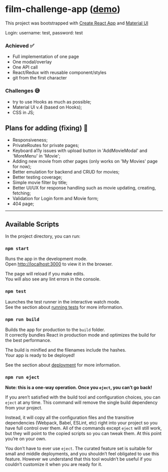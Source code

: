 # film-challenge-app ([demo]())

This project was bootstrapped with [Create React App](https://github.com/facebook/create-react-app) and [Material UI](https://material-ui.com/)

Login: username: test, password: test

### Achieved ✅

- Full implementation of one page
- One modal/overlay
- One API call  
- React/Redux with reusable component/styles  
- git from the first character

### Challenges 😅

- try to use Hooks as much as possible;
- Material UI v.4 (based on Hooks);
- CSS in JS;

## Plans for adding (fixing) 🔨

- Responsiveness;
- PrivateRoutes for private pages;
- Keyboard a11y issues with upload button in 'AddMovieModal' and 'MoreMenu' in 'Movie'; 
- Adding new movie from other pages (only works on 'My Movies' page for now);
- Better emulation for backend and CRUD for movies;
- Better testing coverage;
- Simple movie filter by title;
- Better UI/UX for response handling such as movie updating, creating, fetching;
- Validation for Login form and Movie form;
- 404 page;  

***

## Available Scripts

In the project directory, you can run:

### `npm start`

Runs the app in the development mode.<br>
Open [http://localhost:3000](http://localhost:3000) to view it in the browser.

The page will reload if you make edits.<br>
You will also see any lint errors in the console.

### `npm test`

Launches the test runner in the interactive watch mode.<br>
See the section about [running tests](https://facebook.github.io/create-react-app/docs/running-tests) for more information.

### `npm run build`

Builds the app for production to the `build` folder.<br>
It correctly bundles React in production mode and optimizes the build for the best performance.

The build is minified and the filenames include the hashes.<br>
Your app is ready to be deployed!

See the section about [deployment](https://facebook.github.io/create-react-app/docs/deployment) for more information.

### `npm run eject`

**Note: this is a one-way operation. Once you `eject`, you can’t go back!**

If you aren’t satisfied with the build tool and configuration choices, you can `eject` at any time. This command will remove the single build dependency from your project.

Instead, it will copy all the configuration files and the transitive dependencies (Webpack, Babel, ESLint, etc) right into your project so you have full control over them. All of the commands except `eject` will still work, but they will point to the copied scripts so you can tweak them. At this point you’re on your own.

You don’t have to ever use `eject`. The curated feature set is suitable for small and middle deployments, and you shouldn’t feel obligated to use this feature. However we understand that this tool wouldn’t be useful if you couldn’t customize it when you are ready for it.

